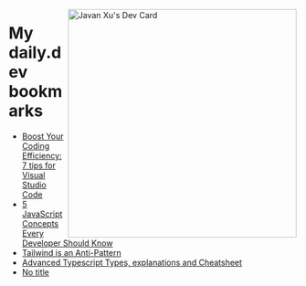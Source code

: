 
<a href="https://app.daily.dev/JavanXU"><img align="right" src="https://api.daily.dev/devcards/e45a150971844cd6959a94bb94e861ea.png?r=quw" width="400" alt="Javan Xu's Dev Card"/></a>

# My daily.dev bookmarks
<!-- daily.dev BOOKMARKS:START -->
- [Boost Your Coding Efficiency: 7 tips for Visual Studio Code](https://app.daily.dev/posts/36VqAY2GE?utm_source=rss&utm_medium=bookmarks&utm_campaign=6ueXw3FRNQzpNtewCDbI6)
- [5 JavaScript Concepts Every Developer Should Know](https://app.daily.dev/posts/a8Uz5lPaI?utm_source=rss&utm_medium=bookmarks&utm_campaign=6ueXw3FRNQzpNtewCDbI6)
- [Tailwind is an Anti-Pattern](https://app.daily.dev/posts/uKDzpz43J?utm_source=rss&utm_medium=bookmarks&utm_campaign=6ueXw3FRNQzpNtewCDbI6)
- [Advanced Typescript Types, explanations and Cheatsheet](https://app.daily.dev/posts/sbjlElIel?utm_source=rss&utm_medium=bookmarks&utm_campaign=6ueXw3FRNQzpNtewCDbI6)
- [No title](https://app.daily.dev/posts/zW3aDzinv?utm_source=rss&utm_medium=bookmarks&utm_campaign=6ueXw3FRNQzpNtewCDbI6)
<!-- daily.dev BOOKMARKS:END -->
